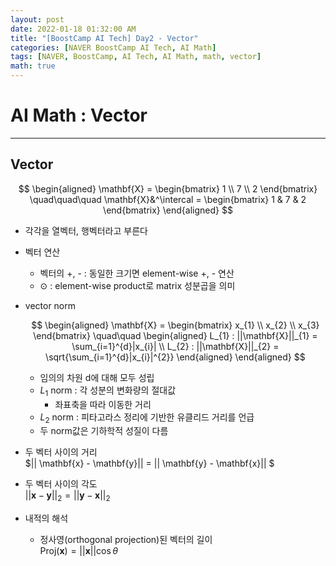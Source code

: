 ```yaml
---
layout: post
date: 2022-01-18 01:32:00 AM
title: "[BoostCamp AI Tech] Day2 - Vector"
categories: [NAVER BoostCamp AI Tech, AI Math]
tags: [NAVER, BoostCamp, AI Tech, AI Math, math, vector]
math: true
---
```

# AI Math : Vector

---
## Vector

$$
\begin{aligned}
    \mathbf{X} = \begin{bmatrix}
    1 \\
    7 \\
    2
    \end{bmatrix}
    \quad\quad\quad
    \mathbf{X}&^\intercal = \begin{bmatrix}
    1 & 7 & 2
    \end{bmatrix}
\end{aligned}
$$  

- 각각을 열벡터, 행벡터라고 부른다
- 벡터 연산
    - 벡터의 +, - : 동일한 크기면 element-wise +, - 연산
    - $\odot$ : element-wise product로 matrix 성분곱을 의미
- vector norm  

    $$
    \begin{aligned}
        \mathbf{X} = \begin{bmatrix}
        x_{1} \\
        x_{2} \\
        x_{3} 
        \end{bmatrix}
        \quad\quad
        \begin{aligned}
        L_{1} : ||\mathbf{X}||_{1} = \sum_{i=1}^{d}|x_{i}| \\
        L_{2} : ||\mathbf{X}||_{2} = \sqrt{\sum_{i=1}^{d}|x_{i}|^{2}}
        \end{aligned}
    \end{aligned}
    $$  

    - 임의의 차원 d에 대해 모두 성립
    - $L_{1}$ norm : 각 성분의 변화량의 절대값
        - 좌표축을 따라 이동한 거리
    - $L_{2}$ norm : 피타고라스 정리에 기반한 유클리드 거리를 언급
    - 두 norm값은 기하학적 성질이 다름
- 두 벡터 사이의 거리  
$|| \mathbf{x} - \mathbf{y}|| = || \mathbf{y} - \mathbf{x}|| $

- 두 벡터 사이의 각도  
$||\mathbf{x} - \mathbf{y}||_2 = ||\mathbf{y} - \mathbf{x}||_2$

- 내적의 해석
    - 정사영(orthogonal projection)된 벡터의 길이  
    $\text{Proj}(\mathbf{x}) = ||\mathbf{x}|| \cos \theta$
